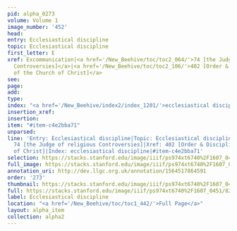 ```yaml
---
pid: alpha_0273
volume: Volume 1
image_number: '452'
head: 
entry: Ecclesiastical discipline
topic: Ecclesiastical discipline
first_letter: E
xref: Excommunication|<a href='/New_Beehive/toc/toc2_064/'>74 [the Judge of religious
  Controversies]</a>|<a href='/New_Beehive/toc/toc2_106/'>402 [Order & Discipline
  of the Church of Christ]</a>
see: 
page: 
add: 
type: 
index: "<a href='/New_Beehive/index2/index_1201/'>ecclesiastical discipline</a>"
insertion_xref: 
insertion: 
item: "#item-c4e2bba71"
unparsed: 
line: 'Entry: Ecclesiastical discipline|Topic: Ecclesiastical discipline|Xref: Excommunication|Xref:
  74 [the Judge of religious Controversies]|Xref: 402 [Order & Discipline of the Church
  of Christ]|Index: ecclesiastical discipline|#item-c4e2bba71'
selection: https://stacks.stanford.edu/image/iiif/ps974xt6740%2F1607_0451/821,4226,2927,886/full/0/default.jpg
full_image: https://stacks.stanford.edu/image/iiif/ps974xt6740%2F1607_0451/full/full/0/default.jpg
annotation_uri: http://dev.llgc.org.uk/annotation/1564517864591
order: '273'
thumbnail: https://stacks.stanford.edu/image/iiif/ps974xt6740%2F1607_0451/821,4226,600,180/250,/0/default.jpg
full: https://stacks.stanford.edu/image/iiif/ps974xt6740%2F1607_0451/821,4226,2927,886/full/0/default.jpg
label: Ecclesiastical discipline
location: "<a href='/New_Beehive/toc/toc1_442/'>Full Page</a>"
layout: alpha_item
collection: alpha2
---
```

